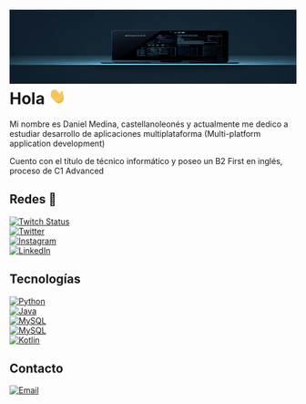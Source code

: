 # ![](https://raw.githubusercontent.com/Danim299/Danim299/master/Banner-GitHub.jpg)Hola <img src="https://raw.githubusercontent.com/Danim299/Danim299/master/wave.gif" width="30px">

Mi nombre es Daniel Medina, castellanoleonés y actualmente me dedico a estudiar desarrollo de aplicaciones multiplataforma (Multi-platform application development)

Cuento con el título de técnico informático y poseo un B2 First en inglés, proceso de C1 Advanced

## Redes 📱
[![Twitch Status](https://img.shields.io/twitch/status/SetosTm?color=%23A033FF&style=for-the-badge&logo=twitch)](https://twitch.com/SetosTm)
<br>
[![Twitter](https://img.shields.io/badge/Twitter-@Danim299-1DA1F2?style=for-the-badge&logo=twitter)](https://twitter.com/danim299)
<br>
[![Instagram](https://img.shields.io/badge/Instagram-@Danim__299-E4405F?style=for-the-badge&logo=instagram&logoColor)](https://www.instagram.com/danim_299)
<br>
[![LinkedIn](https://img.shields.io/badge/LinkedIn-Daniel_Medina-0077B5?style=for-the-badge&logo=linkedin)](https://www.linkedin.com/in/daniel-medina-cubero-57165a155/)
<br>

## Tecnologías
[![Python](https://img.shields.io/badge/Python-FFED33?style=for-the-badge&logo=python)]()
<br>
[![Java](https://img.shields.io/badge/Java-33FFE0?style=for-the-badge&logo=java)]()
<br>
[![MySQL](https://img.shields.io/badge/MySQL-B358FD?style=for-the-badge&logo=mysql&logoColor=white)]()
<br>
[![MySQL](https://img.shields.io/badge/Oracle-9FFE40?style=for-the-badge&logo=Oracle&logoColor=white)]()
<br>
[![Kotlin](https://img.shields.io/badge/Kotlin-F95EE9?style=for-the-badge&logo=kotlin)]()

## Contacto
[![Email](https://img.shields.io/badge/dm46688@gmail.com-email_personal-e28743?style=for-the-badge&logo=gmail)](mailto:dm46688@gmail.com)
